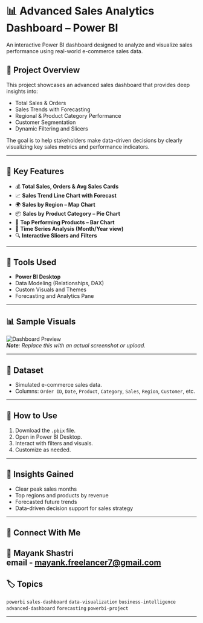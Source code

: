# 📊 Advanced Sales Analytics Dashboard – Power BI

An interactive Power BI dashboard designed to analyze and visualize sales performance using real-world e-commerce sales data.

## 📁 Project Overview

This project showcases an advanced sales dashboard that provides deep insights into:

- Total Sales & Orders
- Sales Trends with Forecasting
- Regional & Product Category Performance
- Customer Segmentation
- Dynamic Filtering and Slicers

The goal is to help stakeholders make data-driven decisions by clearly visualizing key sales metrics and performance indicators.

---

## 📌 Key Features

- 💰 **Total Sales, Orders & Avg Sales Cards**
- 📈 **Sales Trend Line Chart with Forecast**
- 🌍 **Sales by Region – Map Chart**
- 📦 **Sales by Product Category – Pie Chart**
- 🧭 **Top Performing Products – Bar Chart**
- 📅 **Time Series Analysis (Month/Year view)**
- 🔍 **Interactive Slicers and Filters**

---

## 📂 Tools Used

- **Power BI Desktop**
- Data Modeling (Relationships, DAX)
- Custom Visuals and Themes
- Forecasting and Analytics Pane

---

## 📊 Sample Visuals

![Dashboard Preview](your-image-link-here)  
_**Note**: Replace this with an actual screenshot or upload._

---

## 📄 Dataset

- Simulated e-commerce sales data.
- Columns: `Order ID`, `Date`, `Product`, `Category`, `Sales`, `Region`, `Customer`, etc.

---

## 🚀 How to Use

1. Download the `.pbix` file.
2. Open in Power BI Desktop.
3. Interact with filters and visuals.
4. Customize as needed.

---

## 🧠 Insights Gained

- Clear peak sales months
- Top regions and products by revenue
- Forecasted future trends
- Data-driven decision support for sales strategy

---

## 🔗 Connect With Me

**👤 Mayank Shastri**  
email - mayank.freelancer7@gmail.com
---

## 🏷 Topics

`powerbi` `sales-dashboard` `data-visualization` `business-intelligence` `advanced-dashboard` `forecasting` `powerbi-project`

---


